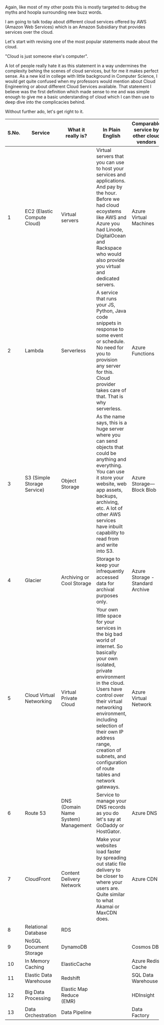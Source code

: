 Again, like most of my other posts this is mostly targeted to debug the myths and hoopla surrounding new buzz words.

I am going to talk today about different cloud services offered by AWS (Amazon Web Services) which is an Amazon Subsidiary that provides services over the cloud.

Let's start with revising one of the most popular statements made about the cloud.

"Cloud is just someone else's computer". 

A lot of people really hate it as this statement in a way undermines the complexity behing the scenes of cloud services, but for me it makes perfect sense. As a new kid in college with little background in Computer Science, I would get quite confused when my professors would mention about Cloud Engineering or about different Cloud Services available. That statement I believe was the first definition which made sense to me and was simple enough to give me a basic understanding of cloud which I can then use to deep dive into the complicacies behind.

Without further ado, let's get right to it.

| ﻿S.No. | Service                     | What it really is?                  | In Plain English                                                                                                                                                                                                                                                                                                                          | Comparable service by other cloud vendors | Other related services by AWS                                   |
|-------|-----------------------------|-------------------------------------|-------------------------------------------------------------------------------------------------------------------------------------------------------------------------------------------------------------------------------------------------------------------------------------------------------------------------------------------|-------------------------------------------|-----------------------------------------------------------------|
| 1     | EC2 (Elastic Compute Cloud) | Virtual servers                     | Virtual servers that you can use to host your services and applications. And pay by the hour. Before we had cloud ecoystems like AWS and Azure you had Linode, DigitalOcean and Rackspace who would also provide you virtual and dedicated servers.                                                                                       | Azure Virtual Machines                    | Amazon Lightsail, EC2 Container Service, EC2 Container Registry |
| 2     | Lambda                      | Serverless                          | A service that runs your JS, Python, Java code snippets in response to some event or schedule. No need for you to provision any server for this. Cloud provider takes care of that. That is why serverless.                                                                                                                               | Azure Functions                           |                                                                 |
| 3     | S3 (Simple Storage Service) | Object Storage                      | As the name says, this is a huge server where you can send objects that could be anything and everything. You can use it store your website, web app assets, backups, archiving, etc. A lot of other AWS services have inbuilt capability to read from and write into S3.                                                                 | Azure Storage—Block Blob                  | Elastic Book Store, Elastic File System                         |
| 4     | Glacier                     | Archiving or Cool Storage           | Storage to keep your infrequently accessed data for archival purposes only.                                                                                                                                                                                                                                                               | Azure Storage - Standard Archive          |                                                                 |
| 5     | Cloud Virtual Networking    | Virtual Private Cloud               | Your own little space for your services in the big bad world of internet. So basically your own isolated, private environment in the cloud. Users have control over their virtual networking environment, including selection of their own IP address range, creation of subnets, and configuration of route tables and network gateways. | Azure Virtual Network                     |                                                                 |
| 6     | Route 53                    | DNS (Domain Name System) Management | Service to manage your DNS records as you do let's say at GoDaddy or HostGator.                                                                                                                                                                                                                                                           | Azure DNS                                 |                                                                 |
| 7     | CloudFront                  | Content Delivery Network            | Make your websites load faster by spreading out static file delivery to be closer to where your users are. Quite similar to what Akamai or MaxCDN does.                                                                                                                                                                                   | Azure CDN                                 |                                                                 |
| 8     | Relational Database         | RDS                                 |                                                                                                                                                                                                                                                                                                                                           |                                           |                                                                 |
| 9     | NoSQL Document Storage      | DynamoDB                            |                                                                                                                                                                                                                                                                                                                                           | Cosmos DB                                 |                                                                 |
| 10    | In Memory Caching           | ElasticCache                        |                                                                                                                                                                                                                                                                                                                                           | Azure Redis Cache                         |                                                                 |
| 11    | Elastic Data Warehouse      | Redshift                            |                                                                                                                                                                                                                                                                                                                                           | SQL Data Warehouse                        |                                                                 |
| 12    | Big Data Processing         | Elastic Map Reduce (EMR)            |                                                                                                                                                                                                                                                                                                                                           | HDInsight                                 |                                                                 |
| 13    | Data Orchestration          | Data Pipeline                       |                                                                                                                                                                                                                                                                                                                                           | Data Factory                              |                                                                 |
